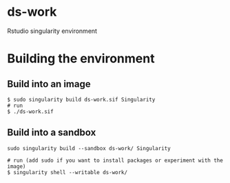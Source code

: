# ds-work
Rstudio singularity environment

# Building the environment

## Build into an image
```
$ sudo singularity build ds-work.sif Singularity
# run
$ ./ds-work.sif
```

## Build into a sandbox
```
sudo singularity build --sandbox ds-work/ Singularity

# run (add sudo if you want to install packages or experiment with the image)
$ singularity shell --writable ds-work/
```
